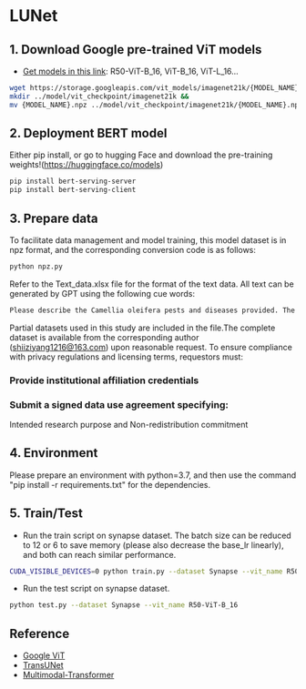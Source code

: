 # LUNet

## 1. Download Google pre-trained ViT models
* [Get models in this link](https://console.cloud.google.com/storage/vit_models/): R50-ViT-B_16, ViT-B_16, ViT-L_16...
```bash
wget https://storage.googleapis.com/vit_models/imagenet21k/{MODEL_NAME}.npz &&
mkdir ../model/vit_checkpoint/imagenet21k &&
mv {MODEL_NAME}.npz ../model/vit_checkpoint/imagenet21k/{MODEL_NAME}.npz
```
## 2. Deployment BERT model
Either pip install, or go to hugging Face and download the pre-training weights!(https://huggingface.co/models)
```bash
pip install bert-serving-server  
pip install bert-serving-client 
```

## 3. Prepare data
To facilitate data management and model training, this model dataset is in npz format, and the corresponding conversion code is as follows:
```bash
python npz.py
```
Refer to the Text_data.xlsx file for the format of the text data. All text can be generated by GPT using the following cue words:
```bash
Please describe the Camellia oleifera pests and diseases provided. The description should include the number of leaves, pest and disease characteristics and location. Answers must be based on observations from the image.Example:There is/are [CLS] camellia oil leaf/leaves with [CLS] that is/are located on the [CLS] of the leaf.
```
Partial datasets used in this study are included in the file.The complete dataset is available from the corresponding author (shiiziyang1216@163.com) upon reasonable request. To ensure compliance with privacy regulations and licensing terms, requestors must:
### Provide institutional affiliation credentials
### Submit a signed data use agreement specifying:
Intended research purpose and Non-redistribution commitment

## 4. Environment

Please prepare an environment with python=3.7, and then use the command "pip install -r requirements.txt" for the dependencies.

## 5. Train/Test

- Run the train script on synapse dataset. The batch size can be reduced to 12 or 6 to save memory (please also decrease the base_lr linearly), and both can reach similar performance.

```bash
CUDA_VISIBLE_DEVICES=0 python train.py --dataset Synapse --vit_name R50-ViT-B_16
```

- Run the test script on synapse dataset. 

```bash
python test.py --dataset Synapse --vit_name R50-ViT-B_16
```

## Reference
* [Google ViT](https://github.com/google-research/vision_transformer)
* [TransUNet](https://github.com/Beckschen/TransUNet)
* [Multimodal-Transformer](https://github.com/yaohungt/Multimodal-Transformer)
